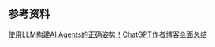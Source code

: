 
## 参考资料
[使用LLM构建AI Agents的正确姿势！ChatGPT作者博客全面总结](https://mp.weixin.qq.com/s/eCcDG6XCZFP0tUpAi37HCg)

